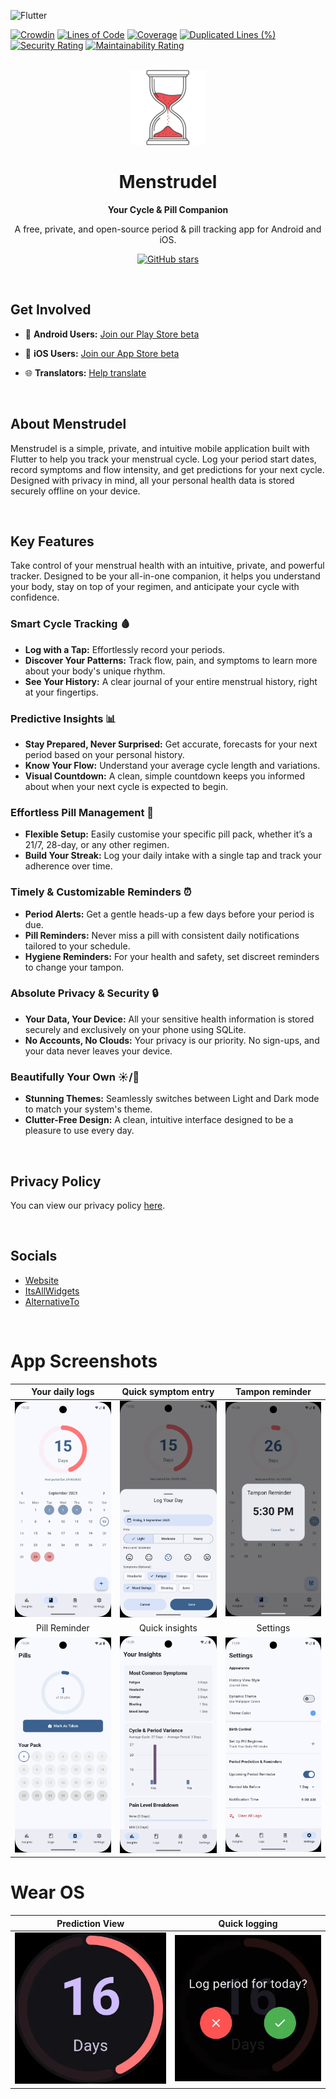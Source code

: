 ![Flutter](https://img.shields.io/badge/Flutter-%2302569B.svg?style=for-the-badge&logo=Flutter&logoColor=white)

[![Crowdin](https://badges.crowdin.net/menstrudel/localized.svg)](https://crowdin.com/project/menstrudel) [![Lines of Code](https://sonarcloud.io/api/project_badges/measure?project=J-shw_Menstrudel&metric=ncloc)](https://sonarcloud.io/summary/new_code?id=J-shw_Menstrudel) [![Coverage](https://sonarcloud.io/api/project_badges/measure?project=J-shw_Menstrudel&metric=coverage)](https://sonarcloud.io/summary/new_code?id=J-shw_Menstrudel) [![Duplicated Lines (%)](https://sonarcloud.io/api/project_badges/measure?project=J-shw_Menstrudel&metric=duplicated_lines_density)](https://sonarcloud.io/summary/new_code?id=J-shw_Menstrudel) [![Security Rating](https://sonarcloud.io/api/project_badges/measure?project=J-shw_Menstrudel&metric=security_rating)](https://sonarcloud.io/summary/new_code?id=J-shw_Menstrudel) [![Maintainability Rating](https://sonarcloud.io/api/project_badges/measure?project=J-shw_Menstrudel&metric=sqale_rating)](https://sonarcloud.io/summary/new_code?id=J-shw_Menstrudel)

<br>

<div align="center">
  <img src="icon/Menstrudle_cropped.png" alt="Menstrudel App Icon" width="120">

  # Menstrudel

  **Your Cycle & Pill Companion**

  <p>A free, private, and open-source period & pill tracking app for Android and iOS.</p>

  <p>
    <a href="https://github.com/J-shw/Menstrudel">
      <img src="https://img.shields.io/github/stars/J-shw/Menstrudel?style=social" alt="GitHub stars">
    </a>
  </p>
</div>

<br>

## Get Involved

- 🤖 **Android Users:** [Join our Play Store beta](https://groups.google.com/g/menstrudel-app-testers)

- 🍎 **iOS Users:** [Join our App Store beta](https://testflight.apple.com/join/VZPHnFqU)

- 🌐 **Translators:** [Help translate](https://crowdin.com/project/menstrudel)

<br>

## About Menstrudel

Menstrudel is a simple, private, and intuitive mobile application built with Flutter to help you track your menstrual cycle. Log your period start dates, record symptoms and flow intensity, and get predictions for your next cycle. Designed with privacy in mind, all your personal health data is stored securely offline on your device.

<br>

## Key Features

Take control of your menstrual health with an intuitive, private, and powerful tracker. Designed to be your all-in-one companion, it helps you understand your body, stay on top of your regimen, and anticipate your cycle with confidence.

### Smart Cycle Tracking 🩸
* **Log with a Tap:** Effortlessly record your periods.
* **Discover Your Patterns:** Track flow, pain, and symptoms to learn more about your body's unique rhythm.
* **See Your History:** A clear journal of your entire menstrual history, right at your fingertips.

### Predictive Insights 📊
* **Stay Prepared, Never Surprised:** Get accurate, forecasts for your next period based on your personal history.
* **Know Your Flow:** Understand your average cycle length and variations.
* **Visual Countdown:** A clean, simple countdown keeps you informed about when your next cycle is expected to begin.

### Effortless Pill Management 💊
* **Flexible Setup:** Easily customise your specific pill pack, whether it’s a 21/7, 28-day, or any other regimen.
* **Build Your Streak:** Log your daily intake with a single tap and track your adherence over time.

### Timely & Customizable Reminders ⏰
* **Period Alerts:** Get a gentle heads-up a few days before your period is due.
* **Pill Reminders:** Never miss a pill with consistent daily notifications tailored to your schedule.
* **Hygiene Reminders:** For your health and safety, set discreet reminders to change your tampon.

### Absolute Privacy & Security 🔒
* **Your Data, Your Device:** All your sensitive health information is stored securely and exclusively on your phone using SQLite.
* **No Accounts, No Clouds:** Your privacy is our priority. No sign-ups, and your data never leaves your device.

### Beautifully Your Own ☀️/🌙
* **Stunning Themes:** Seamlessly switches between Light and Dark mode to match your system's theme.
* **Clutter-Free Design:** A clean, intuitive interface designed to be a pleasure to use every day.

<br>

## Privacy Policy

You can view our privacy policy [here](https://menstrudel.app/privacy/).

<br>

## Socials

- [Website](https://menstrudel.app/)
- [ItsAllWidgets](https://itsallwidgets.com/menstrudel)
- [AlternativeTo](https://alternativeto.net/software/menstrudel/about/)

<br>

# App Screenshots

| Your daily logs |  Quick symptom entry | Tampon reminder |
| :---: | :---: | :---: |
| ![Log View](docs/screenshots/android/logs_screen.webp) | ![Symptom Entry Dialog](docs/screenshots/android/log_screen.webp) | ![Symptom Entry Dialog](docs/screenshots/android/tampon_reminder.webp) |
| Pill Reminder | Quick insights | Settings |
| ![Screenshot of the pill reminder screen in Menstrudel](docs/screenshots/android/pills_screen.webp)  | ![Insights View](docs/screenshots/android/insights_screen.webp) | ![Symptom Entry Dialog](docs/screenshots/android/settings_screen.webp) |  |

# Wear OS

| Prediction View | Quick logging |
| :---: | :---: |
| ![Log View](docs/screenshots/wearos/logs_screen.webp) | ![Symptom Entry Dialog](docs/screenshots/wearos/log_screen.webp) | 
